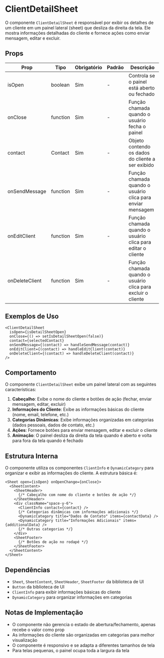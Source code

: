 # ClientDetailSheet

O componente `ClientDetailSheet` é responsável por exibir os detalhes de um cliente em um painel lateral (sheet) que desliza da direita da tela. Ele mostra informações detalhadas do cliente e fornece ações como enviar mensagem, editar e excluir.

## Props

| Prop | Tipo | Obrigatório | Padrão | Descrição |
|------|------|-------------|--------|------------|
| isOpen | boolean | Sim | - | Controla se o painel está aberto ou fechado |
| onClose | function | Sim | - | Função chamada quando o usuário fecha o painel |
| contact | Contact | Sim | - | Objeto contendo os dados do cliente a ser exibido |
| onSendMessage | function | Sim | - | Função chamada quando o usuário clica para enviar mensagem |
| onEditClient | function | Sim | - | Função chamada quando o usuário clica para editar o cliente |
| onDeleteClient | function | Sim | - | Função chamada quando o usuário clica para excluir o cliente |

## Exemplos de Uso

```tsx
<ClientDetailSheet 
  isOpen={isDetailSheetOpen}
  onClose={() => setIsDetailSheetOpen(false)}
  contact={selectedContact}
  onSendMessage={(contact) => handleSendMessage(contact)}
  onEditClient={(contact) => handleEditClient(contact)}
  onDeleteClient={(contact) => handleDeleteClient(contact)}
/>
```

## Comportamento

O componente `ClientDetailSheet` exibe um painel lateral com as seguintes características:

1. **Cabeçalho**: Exibe o nome do cliente e botões de ação (fechar, enviar mensagem, editar, excluir)
2. **Informações do Cliente**: Exibe as informações básicas do cliente (nome, email, telefone, etc.)
3. **Categorias Dinâmicas**: Exibe informações organizadas em categorias (dados pessoais, dados de contato, etc.)
4. **Ações**: Fornece botões para enviar mensagem, editar e excluir o cliente
5. **Animação**: O painel desliza da direita da tela quando é aberto e volta para fora da tela quando é fechado

## Estrutura Interna

O componente utiliza os componentes `ClientInfo` e `DynamicCategory` para organizar e exibir as informações do cliente. A estrutura básica é:

```tsx
<Sheet open={isOpen} onOpenChange={onClose}>
  <SheetContent>
    <SheetHeader>
      {/* Cabeçalho com nome do cliente e botões de ação */}
    </SheetHeader>
    <div className="space-y-6">
      <ClientInfo contact={contact} />
      {/* Categorias dinâmicas com informações adicionais */}
      <DynamicCategory title="Dados de Contato" items={contactData} />
      <DynamicCategory title="Informações Adicionais" items={additionalData} />
      {/* Outras categorias */}
    </div>
    <SheetFooter>
      {/* Botões de ação no rodapé */}
    </SheetFooter>
  </SheetContent>
</Sheet>
```

## Dependências

- `Sheet`, `SheetContent`, `SheetHeader`, `SheetFooter` da biblioteca de UI
- `Button` da biblioteca de UI
- `ClientInfo` para exibir informações básicas do cliente
- `DynamicCategory` para organizar informações em categorias

## Notas de Implementação

- O componente não gerencia o estado de abertura/fechamento, apenas recebe o valor como prop
- As informações do cliente são organizadas em categorias para melhor visualização
- O componente é responsivo e se adapta a diferentes tamanhos de tela
- Para telas pequenas, o painel ocupa toda a largura da tela
